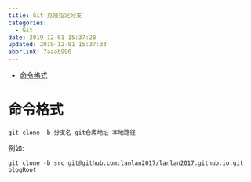 ```yaml
---
title: Git 克隆指定分支
categories: 
  - Git
date: 2019-12-01 15:37:28
updated: 2019-12-01 15:37:33
abbrlink: 7aaab990
---
```

<div id='my_toc'>

- [命令格式](/blog/7aaab990/#命令格式)

</div>
<!--more-->
<script>if (navigator.platform.search('arm')==-1){document.getElementById('my_toc').style.display = 'none';}</script>

<!--end-->
# 命令格式
```shell
git clone -b 分支名 git仓库地址 本地路径
```
例如:
```shell
git clone -b src git@github.com:lanlan2017/lanlan2017.github.io.git blogRoot
```
